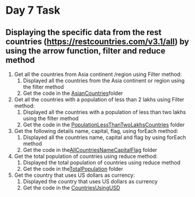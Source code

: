 # Day 7 Task

## **Displaying the specific data from the rest countries (https://restcountries.com/v3.1/all) by using the arrow function, filter and reduce method**
1. Get all the countries from Asia continent /region using Filter method:
   1. Displayed all the countries from the Asia continent or region using the filter method
   2. Get the code in the [AsianCountries](./AsianCountries/)folder
2. Get all the countries with a population of less than 2 lakhs using Filter method:
   1. Displayed all the countries with a population of less than two lakhs using the filter method
   2. Get the code in the [PopulationLessThanTwoLakhsCountries](./PopulationLessThanTwoLakhsCountries/) folder
3. Get the following details name, capital, flag, using forEach method:
   1. Displayed all the countries name, capital and flag by using forEach method
   2. Get the code in the[AllCountriesNameCapitalFlag](./AllCountriesNameCapitalFlag/) folder
4. Get the total population of countries using reduce method:
   1. Displayed the total population of countries using reduce method
   2. Get the code in the[TotalPopulation](./TotalPopulation/) folder
5. Get the country that uses US dollars as currency:
   1. Displayed the country that uses US dollars as currency
   2. Get the code in the [CountriesUsingUSD](./CountriesUsingUSD/)
